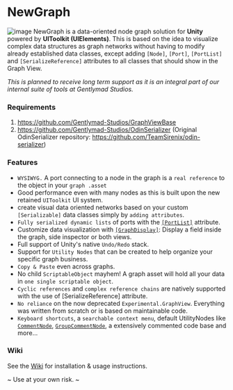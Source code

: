 # NewGraph
![image](https://user-images.githubusercontent.com/530629/219878506-2a12f872-cf5b-468e-8982-066c742bb8e7.png)
NewGraph is a data-oriented node graph solution for **Unity** powered by **UIToolkit (UIElements)**. This is based on the idea to visualize complex data structures as graph networks without having to modify already established data classes, except adding `[Node]`, `[Port]`, `[PortList]` and `[SerializeReference]` attributes to all classes that should show in the Graph View.

_This is planned to receive long term support as it is an integral part of our internal suite of tools at Gentlymad Studios._

### Requirements
1. https://github.com/Gentlymad-Studios/GraphViewBase
2. https://github.com/Gentlymad-Studios/OdinSerializer (Original OdinSerializer repository: https://github.com/TeamSirenix/odin-serializer)
### Features
* `WYSIWYG.` A port connecting to a node in the graph is a `real reference` to the object in your `graph .asset`
* Good performance even with many nodes as this is built upon  the new retained `UIToolkit` UI system.
* create visual data oriented networks based on your custom `[Serializable]` data classes simply by `adding attributes`.
* `Fully serialized dynamic lists` of ports with the [`[PortList]`](https://github.com/Gentlymad-Studios/NewGraph/wiki/2.-Usage#portlist) attribute.
* Customize data visualization with [`[GraphDisplay]`](https://github.com/Gentlymad-Studios/NewGraph/wiki/2.-Usage#graphdisplay): Display a field inside the graph, side inspector or both views.
* Full support of Unity's native `Undo/Redo` stack.
* Support for `Utility Nodes` that can be created to help organize your specific graph business.
* `Copy & Paste` even across graphs.
* No child `ScriptableObject` mayhem! A graph asset will hold all your data in `one single scriptable object`.
* `Cyclic references` and `complex reference chains` are natively supported with the use of [SerializeReference] attribute.
* `No reliance` on the now deprecated `Experimental.GraphView`. Everything was written from scratch or is based on maintainable code.
* `Keyboard shortcuts`, a `searchable context menu`, default UtilityNodes like [`CommentNode`](https://github.com/Gentlymad-Studios/NewGraph/wiki/2.-Usage#groupcommentnode), [`GroupCommentNode`](https://github.com/Gentlymad-Studios/NewGraph/wiki/2.-Usage#groupcommentnode), a extensively commented code base and more...

### Wiki
See the [Wiki](https://github.com/Gentlymad-Studios/NewGraph/wiki) for installation & usage instructions.

~ Use at your own risk. ~
